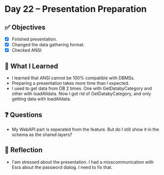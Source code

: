 
# Day 22 – Presentation Preparation

## ✅ Objectives
- [x] Finished presentation.
- [x] Changed the data gathering format.
- [x] Checked ANSI 

## 📘 What I Learned
- I learned that ANSI cannot be 100% compatible with DBMSs.
- Preparing a presentation takes more time than I expected.
- I used to get data from DB 2 times. One with GetDatabyCategory and other with loadAlldata. Now I got rid of GetDatabyCategory, and only getting data with loadAlldata.

## ❓ Questions
- My WebAPI part is seperated from the feature. But do I still show it in the schema as the shared layers?

## 💬 Reflection
- I'am stressed about the presentation. I had a misscommunication with Esra about the password dialog. I need to fix that.


